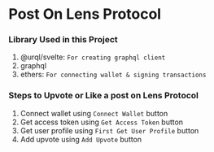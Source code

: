 # Post On Lens Protocol

### Library Used in this Project
1. @urql/svelte: `For creating graphql client`
2. graphql
3. ethers: `For connecting wallet & signing transactions`

### Steps to Upvote or Like a post on Lens Protocol
1. Connect wallet using `Connect Wallet` button
2. Get access token using `Get Access Token` button
3. Get user profile using `First Get User Profile` button
4. Add upvote using `Add Upvote` button
